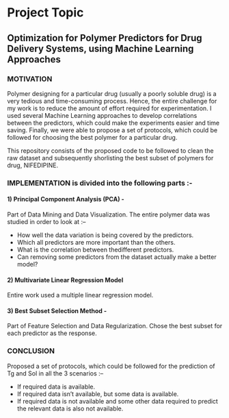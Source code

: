 # Project Topic
## Optimization for Polymer Predictors for Drug Delivery Systems, using Machine Learning Approaches

### MOTIVATION
Polymer designing for a particular drug (usually a poorly soluble drug) is a very tedious and time-consuming process. 
Hence, the entire challenge for my work is to reduce the amount of effort required for experimentation. I used several 
Machine Learning approaches to develop correlations between the predictors, which could make the experiments easier and 
time saving. Finally, we were able to propose a set of protocols, which could be followed for choosing the best polymer 
for a particular drug.

This repository consists of the proposed code to be followed to clean the raw dataset and subsequently shorlisting the best 
subset of polymers for drug, NIFEDIPINE.

### IMPLEMENTATION is divided into the following parts :-
#### 1) Principal Component Analysis (PCA) - 
Part of Data Mining and Data Visualization. The entire polymer data was studied in order to look at :–
* How well the data variation is being covered by the predictors.
* Which all predictors are more important than the others.
* What is the correlation between thedifferent predictors.
* Can removing some predictors from the dataset actually make a better model?

#### 2) Multivariate Linear Regression Model
Entire work used a multiple linear regression model.

#### 3) Best Subset Selection Method - 
Part of Feature Selection and Data Regularization. Chose the best subset for each predictor as the response.

### CONCLUSION
Proposed a set of protocols, which could be followed for the prediction of Tg and Sol in all the 3 scenarios :–
* If required data is available.
* If required data isn’t available, but some data is available.
* If required data is not available and some other data required to predict the relevant data is also not available.
